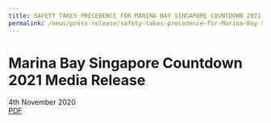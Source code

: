 ```yaml
---
title: SAFETY TAKES PRECEDENCE FOR MARINA BAY SINGAPORE COUNTDOWN 2021
permalink: /news/press-release/safety-takes-precedence-for-Marina-Bay-Singapore-Countdown-2021/
---
```


# **Marina Bay Singapore Countdown 2021 Media Release**
4th November 2020
<br>
[PDF][pdf]

[pdf]: /news/press-release/files/mediarelease05.pdf/
